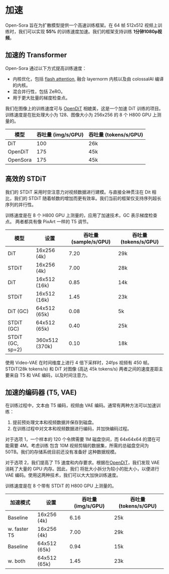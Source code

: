 # 加速

Open-Sora 旨在为扩散模型提供一个高速训练框架。在 64 帧 512x512 视频上训练时，我们可以实现 **55%** 的训练速度加速。我们的框架支持训练
**1分钟1080p视频**。

## 加速的 Transformer

Open-Sora 通过以下方式提高训练速度：

- 内核优化，包括 [flash attention](https://github.com/Dao-AILab/flash-attention), 融合 layernorm 内核以及由 colossalAI
  编译的内核。
- 混合并行性，包括 ZeRO。
- 用于更大批量的梯度检查点。

我们在图像上的训练速度可与 [OpenDiT](https://github.com/NUS-HPC-AI-Lab/OpenDiT) 相媲美，这是一个加速 DiT
训练的项目。训练速度是在批处理大小为 128、图像大小为 256x256 的 8 个 H800 GPU 上测量的。

| 模型       | 吞吐量 (img/s/GPU) | 吞吐量 (tokens/s/GPU) |
|----------|-----------------|--------------------|
| DiT      | 100             | 26k                |
| OpenDiT  | 175             | 45k                |
| OpenSora | 175             | 45k                |

## 高效的 STDiT

我们的 STDiT 采用时空注意力对视频数据进行建模。与直接全神贯注在 Dit 相比，我们的 STDiT 随着帧数的增加而更有效率。我们当前的框架仅支持序列超长序列的并行性。

训练速度是在 8 个 H800 GPU 上测量的，应用了加速技术，GC 表示梯度检查点。
两者都具有像 PixArt 一样的 T5 调节。

| 模型               | 设置             | 吞吐量 (sample/s/GPU) | 吞吐量 (tokens/s/GPU) |
|------------------|----------------|--------------------|--------------------|
| DiT              | 16x256  (4k)   | 7.20               | 29k                |
| STDiT            | 16x256  (4k)   | 7.00               | 28k                |
| DiT              | 16x512  (16k)  | 0.85               | 14k                |
| STDiT            | 16x512  (16k)  | 1.45               | 23k                |
| DiT (GC)         | 64x512  (65k)  | 0.08               | 5k                 |
| STDiT (GC)       | 64x512  (65k)  | 0.40               | 25k                |
| STDiT (GC, sp=2) | 360x512 (370k) | 0.10               | 18k                |

使用 Video-VAE 在时间维度上进行 4 倍下采样时，24fps 视频有 450 帧。STDiT(28k tokens/s) 和 DiT 对图像 (高达 45k tokens/s)
两者之间的速度差距主要来自 T5 和 VAE 编码，以及时间注意力。

## 加速的编码器 (T5, VAE)

在训练过程中，文本由 T5 编码，视频由 VAE 编码。通常有两种方法可以加速训练：

1. 提前预处理文本和视频数据并保存到磁盘。
2. 在训练过程中对文本和视频数据进行编码，并加快编码过程。

对于选项 1，一个样本的 120 个令牌需要 1M 磁盘空间，而 64x64x64 的潜在可能需要 4M。考虑训练 包含 10M 视频剪辑的数据集，所需的总磁盘空间为
50TB。我们的存储系统目前还没有准备好 这种数据规模。

对于选项 2，我们提高了 T5 速度和内存要求。根据在[OpenDiT](https://github.com/NUS-HPC-AI-Lab/OpenDiT)，我们发现 VAE
消耗了大量的 GPU 内存。因此，我们
将批大小拆分为较小的批大小，以便进行 VAE 编码。使用这两种技术，我们可以大大加快训练速度。

训练速度是在 8 个带有 STDiT 的 H800 GPU 上测量的。

| 加速模式         | 设置            | 吞吐量 (img/s/GPU) | 吞吐量 (tokens/s/GPU) |
|--------------|---------------|-----------------|--------------------|
| Baseline     | 16x256  (4k)  | 6.16            | 25k                |
| w. faster T5 | 16x256  (4k)  | 7.00            | 29k                |
| Baseline     | 64x512  (65k) | 0.94            | 15k                |
| w. both      | 64x512  (65k) | 1.45            | 23k                |
